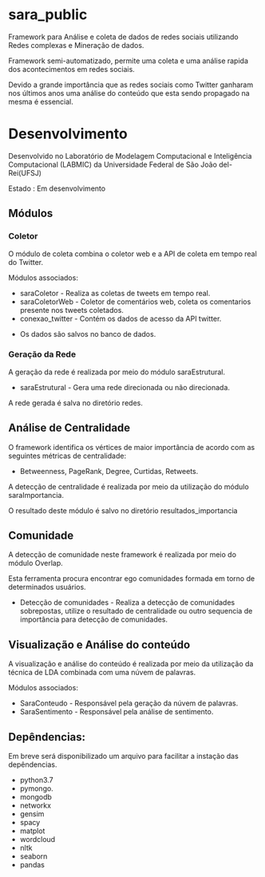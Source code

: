 # sara_public
Framework para Análise e coleta de dados de redes sociais utilizando Redes complexas e Mineração de dados. 

Framework semi-automatizado,  permite uma coleta e uma análise rapida dos acontecimentos em redes sociais.

Devido a grande importância que as redes sociais como Twitter ganharam nos últimos anos uma análise do conteúdo que esta sendo propagado na mesma é essencial.

# Desenvolvimento

Desenvolvido no Laboratório de Modelagem Computacional e Inteligência Computacional (LABMIC) da Universidade Federal de São João del-Rei(UFSJ)

Estado : Em desenvolvimento
## Módulos

### Coletor

O módulo de coleta combina o coletor web e a API de coleta em tempo real do Twitter.

Módulos associados:
* saraColetor - Realiza as coletas de tweets em tempo real.
* saraColetorWeb - Coletor de comentários web, coleta os comentarios presente nos tweets coletados.
* conexao_twitter - Contém os dados de acesso da API twitter.
- Os dados são salvos no banco de dados.


### Geração da Rede

A geração da rede é realizada por meio do módulo saraEstrutural.

* saraEstrutural - Gera uma rede direcionada ou não direcionada.

A rede gerada é salva no diretório redes.

## Análise de Centralidade

O framework identifica os vértices de maior importância de acordo com as seguintes métricas de centralidade:
- Betweenness, PageRank, Degree, Curtidas, Retweets.

A detecção de centralidade é realizada por meio da utilização do módulo saraImportancia.

O resultado deste módulo é salvo no diretório resultados_importancia

## Comunidade

A detecção de comunidade neste framework é realizada por meio do módulo Overlap.

Esta ferramenta procura encontrar ego comunidades formada em torno de determinados usuários.

- Detecção de comunidades - Realiza a detecção de comunidades sobrepostas, utilize o resultado de centralidade ou outro sequencia de importância para detecção de comunidades.

## Visualização e Análise do conteúdo

A visualização e análise do conteúdo é realizada por meio da utilização da técnica de LDA combinada com uma núvem de palavras.

Módulos associados:

* SaraConteudo - Responsável pela geração da núvem de palavras.
* SaraSentimento - Responsável pela análise de sentimento.


## Depêndencias:

Em breve será disponibilizado um arquivo para facilitar a instação das depêndencias.
- python3.7
- pymongo.
- mongodb
- networkx
- gensim
- spacy
- matplot
- wordcloud
- nltk
- seaborn
- pandas

